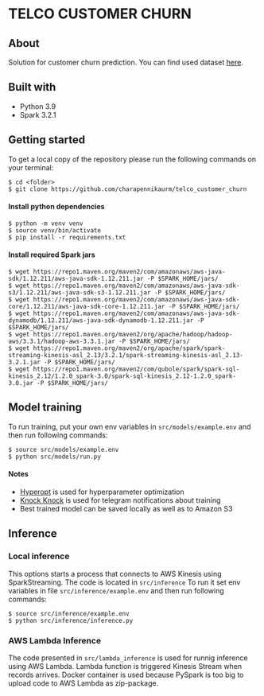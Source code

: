# TELCO CUSTOMER CHURN

## About
Solution for customer churn prediction.
You can find used dataset [here](https://www.kaggle.com/datasets/blastchar/telco-customer-churn).

## Built with
- Python 3.9
- Spark 3.2.1

## Getting started
To get a local copy of the repository please run the following commands on your terminal:
```
$ cd <folder>
$ git clone https://github.com/charapennikaurm/telco_customer_churn
```
#### Install python dependencies
```
$ python -m venv venv
$ source venv/bin/activate
$ pip install -r requirements.txt
```
#### Install required Spark jars
```
$ wget https://repo1.maven.org/maven2/com/amazonaws/aws-java-sdk/1.12.211/aws-java-sdk-1.12.211.jar -P $SPARK_HOME/jars/
$ wget https://repo1.maven.org/maven2/com/amazonaws/aws-java-sdk-s3/1.12.211/aws-java-sdk-s3-1.12.211.jar -P $SPARK_HOME/jars/
$ wget https://repo1.maven.org/maven2/com/amazonaws/aws-java-sdk-core/1.12.211/aws-java-sdk-core-1.12.211.jar -P $SPARK_HOME/jars/
$ wget https://repo1.maven.org/maven2/com/amazonaws/aws-java-sdk-dynamodb/1.12.211/aws-java-sdk-dynamodb-1.12.211.jar -P $SPARK_HOME/jars/
$ wget https://repo1.maven.org/maven2/org/apache/hadoop/hadoop-aws/3.3.1/hadoop-aws-3.3.1.jar -P $SPARK_HOME/jars/
$ wget https://repo1.maven.org/maven2/org/apache/spark/spark-streaming-kinesis-asl_2.13/3.2.1/spark-streaming-kinesis-asl_2.13-3.2.1.jar -P $SPARK_HOME/jars/
$ wget https://repo1.maven.org/maven2/com/qubole/spark/spark-sql-kinesis_2.12/1.2.0_spark-3.0/spark-sql-kinesis_2.12-1.2.0_spark-3.0.jar -P $SPARK_HOME/jars/
```

## Model training
To run training, put your own env variables in `src/models/example.env` and then run following commands:
```
$ source src/models/example.env
$ python src/models/run.py
```
#### Notes
+ [Hyperopt](https://github.com/hyperopt/hyperopt) is used for hyperparameter optimization
+ [Knock Knock](https://github.com/huggingface/knockknock) is used for telegram notifications about training
+ Best trained model can be saved locally as well as to Amazon S3


## Inference
### Local inference
This options starts a process that connects to AWS Kinesis using SparkStreaming.
The code is located in `src/inference`
To run it set env variables in file `src/inference/example.env` and then run following commands:
```
$ source src/inference/example.env
$ python src/inference/inference.py
```

### AWS Lambda Inference
The code presented in `src/lambda_inference` is used for runnig inference using AWS Lambda. Lambda function is triggered Kinesis Stream when records arrives.
Docker container is used because PySpark is too big to upload code to AWS Lambda as zip-package.
